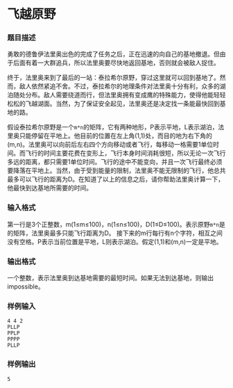 # 飞越原野

### 题目描述
勇敢的德鲁伊法里奥出色的完成了任务之后，正在迅速的向自己的基地撤退。但由于后面有着一大群追兵，所以法里奥要尽快地返回基地，否则就会被敌人捉住。

终于，法里奥来到了最后的一站：泰拉希尔原野，穿过这里就可以回到基地了。然而，敌人依然紧追不舍。不过，泰拉希尔的地理条件对法里奥十分有利，众多的湖泊随处分布。敌人需要绕道而行，但法里奥拥有变成鹰的特殊能力，使得他能轻轻松松的飞越湖面。当然，为了保证安全起见，法里奥还是决定找一条能最快回到基地的路。

假设泰拉希尔原野是一个`m*n`的矩阵，它有两种地形，P表示平地，L表示湖泊，法里奥只能停留在平地上。他目前的位置在左上角(1,1)处，而目的地为右下角的(m,n)。法里奥可以向前后左右四个方向移动或者飞行，每移动一格需要1单位时间。而飞行的时间主要花费在变形上，飞行本身时间消耗很短，所以无论一次飞行多远的距离，都只需要1单位时间。飞行的途中不能变向，并且一次飞行最终必须要降落在平地上。当然，由于受到能量的限制，法里奥不能无限制的飞行，他总共最多可以飞行的距离为D。在知道了以上的信息之后，请你帮助法里奥计算一下，他最快到达基地所需要的时间。

### 输入格式
第一行是3个正整数，m(1≤m≤100)，n(1≤n≤100)，D(1≤D≤100)。表示原野`m*n`是的矩阵，法里奥最多只能飞行距离为D。
接下来的m行每行有n个字符，相互之间没有空格。P表示当前位置是平地，L则表示湖泊。假定(1,1)和(m,n)一定是平地。

### 输出格式
一个整数，表示法里奥到达基地需要的最短时间。如果无法到达基地，则输出impossible。 

### 样例输入
```
4 4 2
PLLP
PPLP
PPPP
PLLP
```
### 样例输出
```
5
```